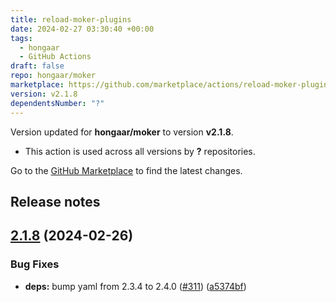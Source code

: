 ```yaml
---
title: reload-moker-plugins
date: 2024-02-27 03:30:40 +00:00
tags:
  - hongaar
  - GitHub Actions
draft: false
repo: hongaar/moker
marketplace: https://github.com/marketplace/actions/reload-moker-plugins
version: v2.1.8
dependentsNumber: "?"
---
```



Version updated for **hongaar/moker** to version **v2.1.8**.
- This action is used across all versions by **?** repositories.

Go to the [GitHub Marketplace](https://github.com/marketplace/actions/reload-moker-plugins) to find the latest changes.

## Release notes

## [2.1.8](https://github.com/hongaar/moker/compare/v2.1.7...v2.1.8) (2024-02-26)


### Bug Fixes

* **deps:** bump yaml from 2.3.4 to 2.4.0 ([#311](https://github.com/hongaar/moker/issues/311)) ([a5374bf](https://github.com/hongaar/moker/commit/a5374bf6a1d98511841819576d4da59ab46c5f1f))




